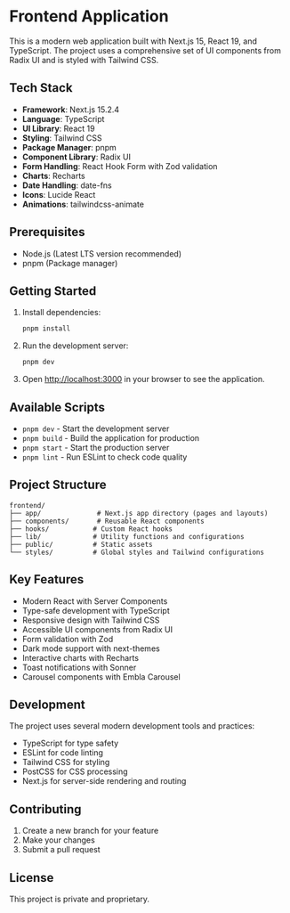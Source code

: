 # Frontend Application

This is a modern web application built with Next.js 15, React 19, and TypeScript. The project uses a comprehensive set of UI components from Radix UI and is styled with Tailwind CSS.

## Tech Stack

- **Framework**: Next.js 15.2.4
- **Language**: TypeScript
- **UI Library**: React 19
- **Styling**: Tailwind CSS
- **Package Manager**: pnpm
- **Component Library**: Radix UI
- **Form Handling**: React Hook Form with Zod validation
- **Charts**: Recharts
- **Date Handling**: date-fns
- **Icons**: Lucide React
- **Animations**: tailwindcss-animate

## Prerequisites

- Node.js (Latest LTS version recommended)
- pnpm (Package manager)

## Getting Started

1. Install dependencies:
   ```bash
   pnpm install
   ```

2. Run the development server:
   ```bash
   pnpm dev
   ```

3. Open [http://localhost:3000](http://localhost:3000) in your browser to see the application.

## Available Scripts

- `pnpm dev` - Start the development server
- `pnpm build` - Build the application for production
- `pnpm start` - Start the production server
- `pnpm lint` - Run ESLint to check code quality

## Project Structure

```
frontend/
├── app/              # Next.js app directory (pages and layouts)
├── components/       # Reusable React components
├── hooks/           # Custom React hooks
├── lib/             # Utility functions and configurations
├── public/          # Static assets
└── styles/          # Global styles and Tailwind configurations
```

## Key Features

- Modern React with Server Components
- Type-safe development with TypeScript
- Responsive design with Tailwind CSS
- Accessible UI components from Radix UI
- Form validation with Zod
- Dark mode support with next-themes
- Interactive charts with Recharts
- Toast notifications with Sonner
- Carousel components with Embla Carousel

## Development

The project uses several modern development tools and practices:

- TypeScript for type safety
- ESLint for code linting
- Tailwind CSS for styling
- PostCSS for CSS processing
- Next.js for server-side rendering and routing

## Contributing

1. Create a new branch for your feature
2. Make your changes
3. Submit a pull request

## License

This project is private and proprietary. 